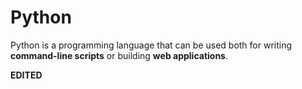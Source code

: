 # Python

Python is a programming language that can be used both for writing **command-line scripts** or building **web applications**.


**EDITED**
